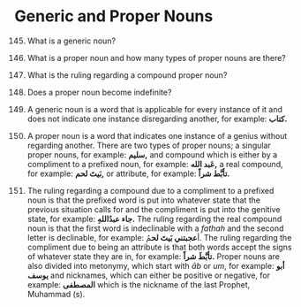 Generic and Proper Nouns
========================

145. What is a generic noun?

146. What is a proper noun and how many types of proper nouns are there?

147. What is the ruling regarding a compound proper noun?

148. Does a proper noun become indefinite?

145. A generic noun is a word that is applicable for every instance of
it and does not indicate one instance disregarding another, for example:
**کتاب.**

146. A proper noun is a word that indicates one instance of a genius
without regarding another. There are two types of proper nouns; a
singular proper nouns, for example: **سلیم,** and compound which is
either by a compliment to a prefixed noun, for example: **عَبد الله,** a
real compound, for example: **بَیتَ لحم,** or attribute, for example:
**تأبَّط شراً.**

147. The ruling regarding a compound due to a compliment to a prefixed
noun is that the prefixed word is put into whatever state that the
previous situation calls for and the compliment is put into the genitive
state, for example: **جاء عبدُاللهِ.** The ruling regarding the real
compound noun is that the first word is indeclinable with a *fathah* and
the second letter is declinable, for example: أ**عجبتني بَیتَ لح**مُ.
The ruling regarding the compliment due to being an attribute is that
both words accept the signs of whatever state they are in, for example:
**تأبَّطَ شراً.** Proper nouns are also divided into metonymy, which
start with *āb* or *um*, for example: **أبو** **یوسف** and nicknames,
which can either be positive or negative, for example: **المصطفی** which
is the nickname of the last Prophet, Muhammad (s).


